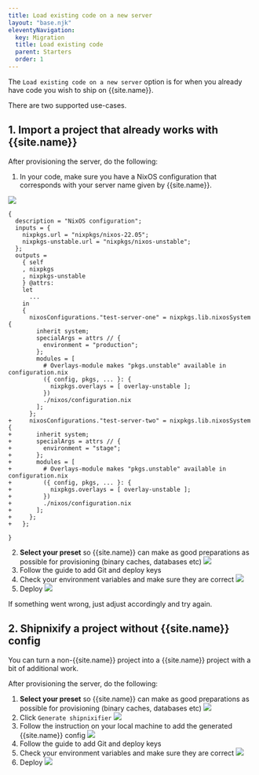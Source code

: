```yaml
---
title: Load existing code on a new server
layout: "base.njk"
eleventyNavigation:
  key: Migration
  title: Load existing code
  parent: Starters
  order: 1
---
```


The `Load existing code on a new server` option is for when you already have code you wish to ship on {{site.name}}.

There are two supported use-cases.

## 1. Import a project that already works with {{site.name}}

After provisioning the server, do the following:

1. In your code, make sure you have a NixOS configuration that corresponds with your server name given by {{site.name}}.

<img src="/images/server-name.webp" />

```diff-nix
{
  description = "NixOS configuration";
  inputs = {
    nixpkgs.url = "nixpkgs/nixos-22.05";
    nixpkgs-unstable.url = "nixpkgs/nixos-unstable";
  };
  outputs =
    { self
    , nixpkgs
    , nixpkgs-unstable
    } @attrs:
    let
      ...
    in
    {
      nixosConfigurations."test-server-one" = nixpkgs.lib.nixosSystem {
        inherit system;
        specialArgs = attrs // {
          environment = "production";
        };
        modules = [
          # Overlays-module makes "pkgs.unstable" available in configuration.nix
          ({ config, pkgs, ... }: {
            nixpkgs.overlays = [ overlay-unstable ];
          })
          ./nixos/configuration.nix
        ];
      };
+     nixosConfigurations."test-server-two" = nixpkgs.lib.nixosSystem {
+       inherit system;
+       specialArgs = attrs // {
+         environment = "stage";
+       };
+       modules = [
+         # Overlays-module makes "pkgs.unstable" available in configuration.nix
+         ({ config, pkgs, ... }: {
+           nixpkgs.overlays = [ overlay-unstable ];
+         })
+         ./nixos/configuration.nix
+       ];
+     };
+   };

}

```

2. **Select your preset** so {{site.name}} can make as good preparations as possible for provisioning (binary caches, databases etc)
   <img src="/images/select-preset.webp" />
3. Follow the guide to add Git and deploy keys
4. Check your environment variables and make sure they are correct
   <img src="/images/environment-view.webp" />
5. Deploy
   <img src="/images/deploy-btn-migrate.webp" />

If something went wrong, just adjust accordingly and try again.

## 2. Shipnixify a project without {{site.name}} config

You can turn a non-{{site.name}} project into a {{site.name}} project with a bit of additional work.

After provisioning the server, do the following:

1. **Select your preset** so {{site.name}} can make as good preparations as possible for provisioning (binary caches, databases etc)
   <img src="/images/select-preset.webp" />
2. Click `Generate shipnixifier`
   <img src="/images/generate-shipnixifier.webp" />
3. Follow the instruction on your local machine to add the generated {{site.name}} config
   <img src="/images/shipnixifier-script.webp" />
4. Follow the guide to add Git and deploy keys
5. Check your environment variables and make sure they are correct
   <img src="/images/environment-view.webp" />
6. Deploy
   <img src="/images/deploy-btn-migrate.webp" />
